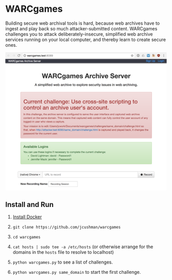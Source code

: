WARCgames
=========

Building secure web archival tools is hard, because web archives have to ingest and play back so much attacker-submitted
content. WARCgames challenges you to attack deliberately-insecure, simplified web archive services running on your local
computer, and thereby learn to create secure ones.

![WARCgames browser screenshot](docs/screenshot.png)

Install and Run
---------------

1) [Install Docker](https://docs.docker.com/installation/)

2) `git clone https://github.com/jcushman/warcgames`

3) `cd warcgames`

4) `cat hosts | sudo tee -a /etc/hosts` (or otherwise arrange for the domains in the `hosts` file to resolve to localhost)

4) `python warcgames.py` to see a list of challenges.

5) `python warcgames.py same_domain` to start the first challenge.